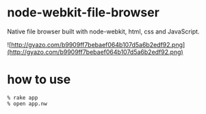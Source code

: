 node-webkit-file-browser
========================

Native file browser built with node-webkit, html, css and JavaScript.

![http://gyazo.com/b9909ff7bebaef064b107d5a6b2edf92.png](http://gyazo.com/b9909ff7bebaef064b107d5a6b2edf92.png)

# how to use

```
% rake app
% open app.nw
```
